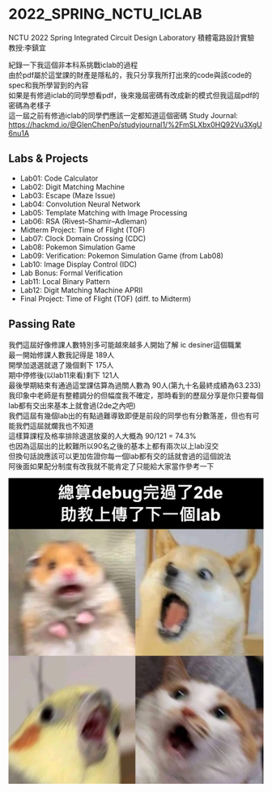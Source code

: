 # 2022_SPRING_NCTU_ICLAB
NCTU 2022 Spring Integrated Circuit Design Laboratory 積體電路設計實驗  
教授:李鎮宜  
  
紀錄一下我這個非本科系挑戰iclab的過程  
由於pdf屬於這堂課的財產是隱私的，我只分享我所打出來的code與該code的spec和我所學習到的內容  
如果是有修過iclab的同學想看pdf，後來幾屆密碼有改成新的模式但我這屆pdf的密碼為老樣子  
這一屆之前有修過iclab的同學們應該一定都知道這個密碼 
Study Journal: https://hackmd.io/@GlenChenPo/studyjournal1/%2FmSLXbx0HQ92Vu3XgU6nu1A

## Labs & Projects
- Lab01: Code Calculator
- Lab02: Digit Matching Machine 
- Lab03: Escape (Maze Issue)
- Lab04: Convolution Neural Network
- Lab05: Template Matching with Image Processing
- Lab06: RSA (Rivest–Shamir–Adleman)
- Midterm Project: Time of Flight (TOF)
- Lab07: Clock Domain Crossing (CDC)
- Lab08: Pokemon Simulation Game
- Lab09: Verification: Pokemon Simulation Game (from Lab08)
- Lab10: Image Display Control (IDC)
- Lab Bonus: Formal Verification
- Lab11: Local Binary Pattern
- Lab12: Digit Matching Machine APRII
- Final Project: Time of Flight (TOF) (diff. to Midterm)




## Passing Rate
我們這屆好像修課人數特別多可能越來越多人開始了解 ic desiner這個職業  
最一開始修課人數我記得是 189人  
開學加退選就退了幾個剩下 175人  
期中停修後(以lab11來看)剩下 121人  
最後學期結束有通過這堂課估算為過關人數為 90人(第九十名最終成績為63.233)  
我印象中老師是有整體調分的但幅度我不確定，那時看到的歷屆分享是你只要每個lab都有交出來基本上就會過(2de之內吧)  
我們這屆有幾個lab出的有點過難導致即便是前段的同學也有分數落差，但也有可能我們這屆就爛我也不知道  
這樣算課程及格率排除退選放棄的人大概為 90/121 = 74.3%  
也因為這屆出的比較難所以90名之後的基本上都有兩次以上lab沒交  
但換句話說應該可以更加佐證你每一個lab都有交的話就會過的這個說法  
阿後面如果配分制度有改我就不能肯定了只能給大家當作參考一下 

![image](https://github.com/GlenChenPo/Pictures/blob/main/After2de.png)
